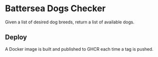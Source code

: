 # Battersea Dogs Checker

Given a list of desired dog breeds, return a list of available dogs.

## Deploy

A Docker image is built and published to GHCR each time a tag is pushed.
